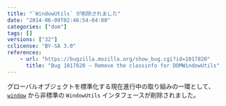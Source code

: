 ```yaml
---
title: "`WindowUtils` が削除されました"
date: "2014-06-09T02:46:54-04:00"
categories: ["dom"]
tags: []
versions: ["32"]
cclicense: "BY-SA 3.0"
references:
    - url: "https://bugzilla.mozilla.org/show_bug.cgi?id=1017820"
      title: "Bug 1017820 – Remove the classinfo for DOMWindowUtils"
---
```

グローバルオブジェクトを標準化する現在進行中の取り組みの一環として、[`window`](https://developer.mozilla.org/ja/docs/Web/API/window) から非標準の `WindowUtils` インタフェースが削除されました。
